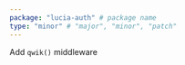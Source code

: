 ```yaml
---
package: "lucia-auth" # package name
type: "minor" # "major", "minor", "patch"
---
```


Add `qwik()` middleware